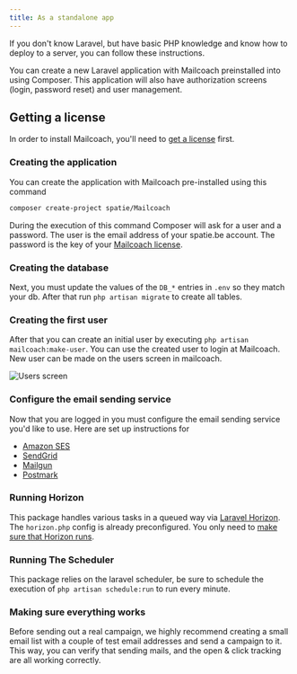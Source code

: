 ```yaml
---
title: As a standalone app
---
```


If you don't know Laravel, but have basic PHP knowledge and know how to deploy to a server, you can follow these instructions.

You can create a new Laravel application with Mailcoach preinstalled into using Composer. This application will also have authorization screens (login, password reset) and user management.

## Getting a license

In order to install Mailcoach, you'll need to [get a license](/docs/self-hosted/v6/general/getting-a-license) first.

### Creating the application

You can create the application with Mailcoach pre-installed using this command

```bash
composer create-project spatie/Mailcoach
```

During the execution of this command Composer will ask for a user and a password. The user is the email address 
of your spatie.be account. The password is the key of your [Mailcoach license](https://spatie.be/profile/purchases).

### Creating the database

Next, you must update the values of the `DB_*` entries in `.env` so they match your db. After that run `php artisan migrate` to create all tables.

### Creating the first user

After that you can create an initial user by executing `php artisan mailcoach:make-user`. You can use the created user to login at Mailcoach. New user can be made on the users screen in mailcoach.

![Users screen](/images/docs/self-hosted/v6/getting-started/users.png)

### Configure the email sending service

Now that you are logged in you must configure the email sending service you'd like to use. Here are set up instructions for

- [Amazon SES](/docs/self-hosted/v6/configuring-mail-providers/amazon-ses)
- [SendGrid](/docs/self-hosted/v6/configuring-mail-providers/sendgrid)
- [Mailgun](/docs/self-hosted/v6/configuring-mail-providers/mailgun)
- [Postmark](/docs/self-hosted/v6/configuring-mail-providers/postmark)

### Running Horizon

This package handles various tasks in a queued way via [Laravel Horizon](https://laravel.com/docs/7.x/horizon). The `horizon.php` config is already preconfigured. You only need to [make sure that Horizon runs](https://laravel.com/docs/7.x/horizon#running-horizon).

### Running The Scheduler

This package relies on the laravel scheduler, be sure to schedule the execution of `php artisan schedule:run` to run every minute.

### Making sure everything works

Before sending out a real campaign, we highly recommend creating a small email list with a couple of test email addresses and send a campaign to it. This way, you can verify that sending mails, and the open & click tracking are all working correctly.
